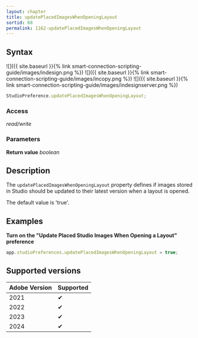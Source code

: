 ```yaml
---
layout: chapter
title: updatePlacedImagesWhenOpeningLayout
sortid: 68
permalink: 1162-updatePlacedImagesWhenOpeningLayout
---
```


## Syntax

![]({{ site.baseurl }}{% link smart-connection-scripting-guide/images/indesign.png %}) ![]({{ site.baseurl }}{% link smart-connection-scripting-guide/images/incopy.png %}) ![]({{ site.baseurl }}{% link smart-connection-scripting-guide/images/indesignserver.png %})

```javascript
StudioPreference.updatePlacedImagesWhenOpeningLayout;
```

### Access

_read/write_

### Parameters

**Return value** _boolean_

## Description

The `updatePlacedImagesWhenOpeningLayout` property defines if images stored in Studio should be updated to their latest version when a layout is opened.

The default value is 'true'.

## Examples

**Turn on the "Update Placed Studio Images When Opening a Layout" preference**

```javascript
app.studioPreferences.updatePlacedImagesWhenOpeningLayout = true;
```

## Supported versions

| Adobe Version | Supported |
| ------------- | --------- |
| 2021          | ✔         |
| 2022          | ✔         |
| 2023          | ✔         |
| 2024          | ✔         |
